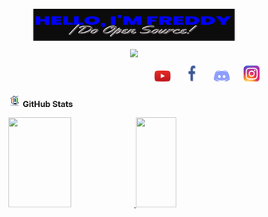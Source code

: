 <p align="center"><a href="#"><img width="80%" alt="Hello, I'm Freddy. I do open source!" src="./src/logogit.png" /></a></p>

<p align="center">
  <!-- Typing SVG by DenverCoder1 - https://github.com/DenverCoder1/readme-typing-svg -->
    <img src="https://readme-typing-svg.demolab.com?font=Fira+Code&pause=1000&color=020DF7&width=435&lines=Full-stack+web+and+app+developer;UI%2FUX+designer+in+training;Always+learning+new+things" /></a>
</p>

<!-- Social icons section -->
<p align="right">
  <a href="https://www.youtube.com/@qjdeveloper"><img width="32px" alt="Youtube" title="Youtube" src="./src/icon-youtube.png"/></a>
  &#8287;&#8287;&#8287;&#8287;&#8287;
  <a href="https://www.facebook.com/qjdeveloper"><img width="32px" alt="Facebook" title="Facebook" src="./src/icon-facebook.png"/></a>
  &#8287;&#8287;&#8287;&#8287;&#8287;
  <a href="https://discord.gg/WGtfUwmtva" alt="Discord" title="Discord"><img width="32px" src="./src/icon-discord.png"/></a>
  &#8287;&#8287;&#8287;&#8287;&#8287;
  <a href="https://www.instagram.com/freddy.developer/"><img width="32px" alt="Instagram" title="Instagram" src="./src/icon-instagram.png"></a>
</p>


<h3 align="left"><img src="./src/estadistica2.gif" width="25px" height="25px"> GitHub Stats</h3>

<div>
  <a href="https://github.com/rqueaArequipa">
  <img height="180em" width="50%"src="https://github-readme-stats.vercel.app/api?username=rqueaArequipa&show_icons=true&theme=radical&include_all_commits=true&count_private=true"/>
  <img height="180em" width="40%" src="https://github-readme-stats.vercel.app/api/top-langs/?username=rqueaArequipa&layout=compact&langs_count=7&theme=radical"/>
</div>
